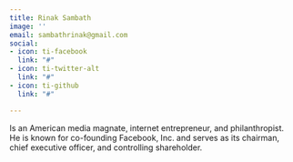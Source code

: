 ```yaml
---
title: Rinak Sambath
image: ''
email: sambathrinak@gmail.com
social:
- icon: ti-facebook
  link: "#"
- icon: ti-twitter-alt
  link: "#"
- icon: ti-github
  link: "#"

---
```

Is an American media magnate, internet entrepreneur, and philanthropist. He is known for co-founding Facebook, Inc. and serves as its chairman, chief executive officer, and controlling shareholder.